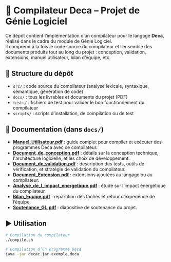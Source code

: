 # 🧾 Compilateur Deca – Projet de Génie Logiciel

Ce dépôt contient l’implémentation d’un compilateur pour le langage **Deca**, réalisé dans le cadre du module de Génie Logiciel.  
Il comprend à la fois le code source du compilateur et l’ensemble des documents produits tout au long du projet : conception, validation, extensions, manuel utilisateur, bilan d’équipe, etc.

## 📂 Structure du dépôt

- `src/` : code source du compilateur (analyse lexicale, syntaxique, sémantique, génération de code)
- `docs/` : tous les livrables et documents du projet (PDF)
- `tests/` : fichiers de test pour valider le bon fonctionnement du compilateur
- `scripts/` : scripts d’installation, de compilation ou de test

## 📖 Documentation (dans `docs/`)

- **[Manuel_Utilisateur.pdf](docs/Manuel_Utilisateur.pdf)** : guide complet pour compiler et exécuter des programmes Deca avec ce compilateur.
- **[Document_de_conception.pdf](docs/Document_de_conception.pdf)** : détails sur la conception technique, l'architecture logicielle, et les choix de développement.
- **[Document_de_validation.pdf](docs/Document_de_validation.pdf)** : description des tests, outils de vérification, et stratégie de validation du compilateur.
- **[Document_Extension.pdf](docs/Document_Extension.pdf)** : extensions ajoutées au langage ou au compilateur.
- **[Analyse_de_l_impact_energetique.pdf](docs/Analyse_de_l_impact_energetique.pdf)** : étude sur l’impact énergétique du compilateur.
- **[Bilan_Equipe.pdf](docs/Bilan_Equipe.pdf)** : répartition des tâches et retour d’expérience de l’équipe.
- **[Soutenance_GL.pdf](docs/Soutenance_GL.pdf)** : diapositive de soutenance du projet.

## ▶️ Utilisation

```bash
# Compilation du compilateur
./compile.sh

# Compilation d’un programme Deca
java -jar decac.jar exemple.deca


